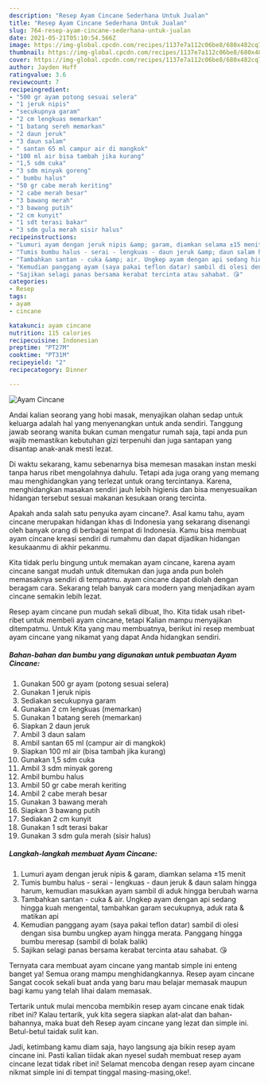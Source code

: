 ```yaml
---
description: "Resep Ayam Cincane Sederhana Untuk Jualan"
title: "Resep Ayam Cincane Sederhana Untuk Jualan"
slug: 764-resep-ayam-cincane-sederhana-untuk-jualan
date: 2021-05-21T05:10:54.566Z
image: https://img-global.cpcdn.com/recipes/1137e7a112c06be8/680x482cq70/ayam-cincane-foto-resep-utama.jpg
thumbnail: https://img-global.cpcdn.com/recipes/1137e7a112c06be8/680x482cq70/ayam-cincane-foto-resep-utama.jpg
cover: https://img-global.cpcdn.com/recipes/1137e7a112c06be8/680x482cq70/ayam-cincane-foto-resep-utama.jpg
author: Jayden Huff
ratingvalue: 3.6
reviewcount: 7
recipeingredient:
- "500 gr ayam potong sesuai selera"
- "1 jeruk nipis"
- "secukupnya garam"
- "2 cm lengkuas memarkan"
- "1 batang sereh memarkan"
- "2 daun jeruk"
- "3 daun salam"
- " santan 65 ml campur air di mangkok"
- "100 ml air bisa tambah jika kurang"
- "1,5 sdm cuka"
- "3 sdm minyak goreng"
- " bumbu halus"
- "50 gr cabe merah keriting"
- "2 cabe merah besar"
- "3 bawang merah"
- "3 bawang putih"
- "2 cm kunyit"
- "1 sdt terasi bakar"
- "3 sdm gula merah sisir halus"
recipeinstructions:
- "Lumuri ayam dengan jeruk nipis &amp; garam, diamkan selama ±15 menit"
- "Tumis bumbu halus - serai - lengkuas - daun jeruk &amp; daun salam hingga harum, kemudian masukkan ayam sambil di aduk hingga berubah warna"
- "Tambahkan santan - cuka &amp; air. Ungkep ayam dengan api sedang hingga kuah mengental, tambahkan garam secukupnya, aduk rata &amp; matikan api"
- "Kemudian panggang ayam (saya pakai teflon datar) sambil di olesi dengan sisa bumbu ungkep ayam hingga merata. Panggang hingga bumbu meresap (sambil di bolak balik)"
- "Sajikan selagi panas bersama kerabat tercinta atau sahabat. 😘"
categories:
- Resep
tags:
- ayam
- cincane

katakunci: ayam cincane 
nutrition: 115 calories
recipecuisine: Indonesian
preptime: "PT27M"
cooktime: "PT31M"
recipeyield: "2"
recipecategory: Dinner

---
```



![Ayam Cincane](https://img-global.cpcdn.com/recipes/1137e7a112c06be8/680x482cq70/ayam-cincane-foto-resep-utama.jpg)

Andai kalian seorang yang hobi masak, menyajikan olahan sedap untuk keluarga adalah hal yang menyenangkan untuk anda sendiri. Tanggung jawab seorang  wanita bukan cuman mengatur rumah saja, tapi anda pun wajib memastikan kebutuhan gizi terpenuhi dan juga santapan yang disantap anak-anak mesti lezat.

Di waktu  sekarang, kamu sebenarnya bisa memesan masakan instan meski tanpa harus ribet mengolahnya dahulu. Tetapi ada juga orang yang memang mau menghidangkan yang terlezat untuk orang tercintanya. Karena, menghidangkan masakan sendiri jauh lebih higienis dan bisa menyesuaikan hidangan tersebut sesuai makanan kesukaan orang tercinta. 



Apakah anda salah satu penyuka ayam cincane?. Asal kamu tahu, ayam cincane merupakan hidangan khas di Indonesia yang sekarang disenangi oleh banyak orang di berbagai tempat di Indonesia. Kamu bisa membuat ayam cincane kreasi sendiri di rumahmu dan dapat dijadikan hidangan kesukaanmu di akhir pekanmu.

Kita tidak perlu bingung untuk memakan ayam cincane, karena ayam cincane sangat mudah untuk ditemukan dan juga anda pun boleh memasaknya sendiri di tempatmu. ayam cincane dapat diolah dengan beragam cara. Sekarang telah banyak cara modern yang menjadikan ayam cincane semakin lebih lezat.

Resep ayam cincane pun mudah sekali dibuat, lho. Kita tidak usah ribet-ribet untuk membeli ayam cincane, tetapi Kalian mampu menyajikan ditempatmu. Untuk Kita yang mau membuatnya, berikut ini resep membuat ayam cincane yang nikamat yang dapat Anda hidangkan sendiri.

<!--inarticleads1-->

##### Bahan-bahan dan bumbu yang digunakan untuk pembuatan Ayam Cincane:

1. Gunakan 500 gr ayam (potong sesuai selera)
1. Gunakan 1 jeruk nipis
1. Sediakan secukupnya garam
1. Gunakan 2 cm lengkuas (memarkan)
1. Gunakan 1 batang sereh (memarkan)
1. Siapkan 2 daun jeruk
1. Ambil 3 daun salam
1. Ambil  santan 65 ml (campur air di mangkok)
1. Siapkan 100 ml air (bisa tambah jika kurang)
1. Gunakan 1,5 sdm cuka
1. Ambil 3 sdm minyak goreng
1. Ambil  bumbu halus
1. Ambil 50 gr cabe merah keriting
1. Ambil 2 cabe merah besar
1. Gunakan 3 bawang merah
1. Siapkan 3 bawang putih
1. Sediakan 2 cm kunyit
1. Gunakan 1 sdt terasi bakar
1. Gunakan 3 sdm gula merah (sisir halus)




<!--inarticleads2-->

##### Langkah-langkah membuat Ayam Cincane:

1. Lumuri ayam dengan jeruk nipis &amp; garam, diamkan selama ±15 menit
1. Tumis bumbu halus - serai - lengkuas - daun jeruk &amp; daun salam hingga harum, kemudian masukkan ayam sambil di aduk hingga berubah warna
1. Tambahkan santan - cuka &amp; air. Ungkep ayam dengan api sedang hingga kuah mengental, tambahkan garam secukupnya, aduk rata &amp; matikan api
1. Kemudian panggang ayam (saya pakai teflon datar) sambil di olesi dengan sisa bumbu ungkep ayam hingga merata. Panggang hingga bumbu meresap (sambil di bolak balik)
1. Sajikan selagi panas bersama kerabat tercinta atau sahabat. 😘




Ternyata cara membuat ayam cincane yang mantab simple ini enteng banget ya! Semua orang mampu menghidangkannya. Resep ayam cincane Sangat cocok sekali buat anda yang baru mau belajar memasak maupun bagi kamu yang telah lihai dalam memasak.

Tertarik untuk mulai mencoba membikin resep ayam cincane enak tidak ribet ini? Kalau tertarik, yuk kita segera siapkan alat-alat dan bahan-bahannya, maka buat deh Resep ayam cincane yang lezat dan simple ini. Betul-betul taidak sulit kan. 

Jadi, ketimbang kamu diam saja, hayo langsung aja bikin resep ayam cincane ini. Pasti kalian tiidak akan nyesel sudah membuat resep ayam cincane lezat tidak ribet ini! Selamat mencoba dengan resep ayam cincane nikmat simple ini di tempat tinggal masing-masing,oke!.


